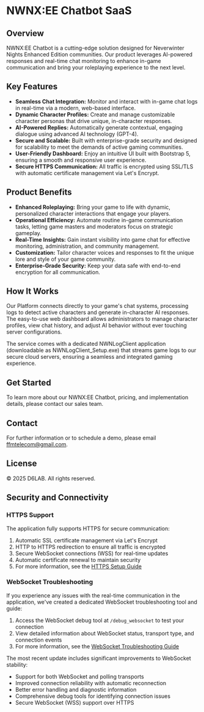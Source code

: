 # NWNX:EE Chatbot SaaS

## Overview

NWNX:EE Chatbot is a cutting-edge solution designed for Neverwinter Nights Enhanced Edition communities. Our product leverages AI-powered responses and real-time chat monitoring to enhance in-game communication and bring your roleplaying experience to the next level.

## Key Features

- **Seamless Chat Integration:** Monitor and interact with in-game chat logs in real-time via a modern, web-based interface.
- **Dynamic Character Profiles:** Create and manage customizable character personas that drive unique, in-character responses.
- **AI-Powered Replies:** Automatically generate contextual, engaging dialogue using advanced AI technology (GPT-4).
- **Secure and Scalable:** Built with enterprise-grade security and designed for scalability to meet the demands of active gaming communities.
- **User-Friendly Dashboard:** Enjoy an intuitive UI built with Bootstrap 5, ensuring a smooth and responsive user experience.
- **Secure HTTPS Communication:** All traffic is encrypted using SSL/TLS with automatic certificate management via Let's Encrypt.

## Product Benefits

- **Enhanced Roleplaying:** Bring your game to life with dynamic, personalized character interactions that engage your players.
- **Operational Efficiency:** Automate routine in-game communication tasks, letting game masters and moderators focus on strategic gameplay.
- **Real-Time Insights:** Gain instant visibility into game chat for effective monitoring, administration, and community management.
- **Customization:** Tailor character voices and responses to fit the unique lore and style of your game community.
- **Enterprise-Grade Security:** Keep your data safe with end-to-end encryption for all communication.

## How It Works

Our Platform connects directly to your game's chat systems, processing logs to detect active characters and generate in-character AI responses. The easy-to-use web dashboard allows administrators to manage character profiles, view chat history, and adjust AI behavior without ever touching server configurations.

The service comes with a dedicated NWNLogClient application (downloadable as NWNLogClient_Setup.exe) that streams game logs to our secure cloud servers, ensuring a seamless and integrated gaming experience.

## Get Started

To learn more about our NWNX:EE Chatbot, pricing, and implementation details, please contact our sales team.

## Contact

For further information or to schedule a demo, please email [ffmtelecom@gmail.com](mailto:ffmtelecom@gmail.com).

## License

© 2025 D6LAB. All rights reserved.

## Security and Connectivity

### HTTPS Support

The application fully supports HTTPS for secure communication:

1. Automatic SSL certificate management via Let's Encrypt
2. HTTP to HTTPS redirection to ensure all traffic is encrypted
3. Secure WebSocket connections (WSS) for real-time updates
4. Automatic certificate renewal to maintain security
5. For more information, see the [HTTPS Setup Guide](HTTPS_SETUP.md)

### WebSocket Troubleshooting

If you experience any issues with the real-time communication in the application, we've created a dedicated WebSocket troubleshooting tool and guide:

1. Access the WebSocket debug tool at `/debug_websocket` to test your connection
2. View detailed information about WebSocket status, transport type, and connection events
3. For more information, see the [WebSocket Troubleshooting Guide](WEBSOCKET_TROUBLESHOOTING.md)

The most recent update includes significant improvements to WebSocket stability:
- Support for both WebSocket and polling transports
- Improved connection reliability with automatic reconnection
- Better error handling and diagnostic information
- Comprehensive debug tools for identifying connection issues
- Secure WebSocket (WSS) support over HTTPS 